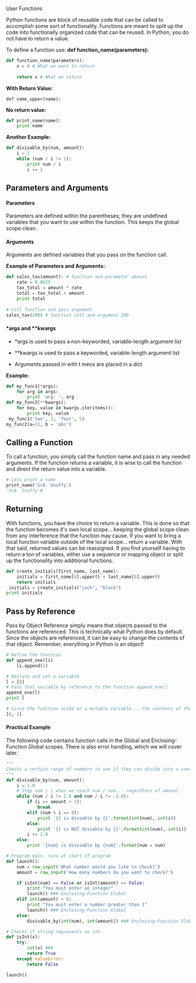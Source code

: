 User Functions

Python functions are block of reusable code that can be called to accomplish some sort of functionality. Functions are meant to split up the code into functionally organized code that can be reused. In Python, you do not have to return a value.

To define a function use: **def function\_name\(parameters\):**

```py
def function_name(parameters):​
    x = 0​ # What we want to return
​
    return x # What we return
```

**With Return Value:**

```
def name_upper(name):
```

**No return value:**

```py
def print_name(name):
    print name
```

**Another Example:**

```py
def divisable_by(num, amount):
    i = 1
    while (num / i != 1):
        print num / i
        i += 1
```

## 

## Parameters and Arguments

#### Parameters

Parameters are defined within the parentheses; they are undefined variables that you want to use within the function. This keeps the global scope clean.

#### Arguments

Arguments are defined variables that you pass on the function call.

**Example of Parameters and Arguments:**

```py
def sales_tax(amount):​ # function and parameter amount
    rate = 0.0625​
    tax_total = amount * rate​
    total = tax_total + amount​
    print total​
​
# Call function and pass argument
sales_tax(200)​ # function call and argument 200
```

#### \*args and \*\*kwargs

* \*args is used to pass a non-keyworded, variable-length argument list

* \*\*kwargs is used to pass a keyworded, variable-length argument list

* Arguments passed in with t meos are placed in a dict

**Example:**

```py
def my_func1(*args):
    for arg in args:
        print 'arg: ', arg
def my_func2(**kwargs):
    for key, value in kwargs.iteritems():
        print key, value
 my_func1('two', 3, 'four', 5)
my_func2(a=12, b = 'abc')
```

## 

## Calling a Function

To call a function, you simply call the function name and pass in any needed arguments. If the function returns a variable, it is wise to call the function and direct the return value into a variable.

```py
# Lets print a name
print_name('SrA. Snuffy')
'SrA. Snuffy'#
```

## 

## Returning

With functions, you have the choice to return a variable. This is done so that the function becomes it's own local scope... keeping the global scope clean from any interference that the function may cause. If you want to bring a local function variable outside of the local scope... return a variable. With that said, returned values can be reassigned. If you find yourself having to return a ton of variables, either use a sequence or mapping object or split up the functionality into additional functions.

```py
def create_initials(first_name, last_name):
    initials = first_name[0].upper() + last_name[0].upper()
    return initials
 initials = create_initials("jack", "black")
print initials
```

## 

## Pass by Reference

Pass by Object Reference simply means that objects passed to the functions are referenced. This is technically what Python does by default. Since the objects are referenced, it can be easy to change the contents of that object. Remember, everything in Python is an object!

```py
# Define the function
def append_one(li)
    li.append(1)

# Declare and set a variable
l = [0]
# Pass that variable by reference to the function append_one()
append_one(l)
print l 

# Since the function acted on a mutable variable... the contents of the object were changed.
[0, 1]
```

#### 

#### Practical Example

The following code contains function calls in the Global and Enclosing-Function Global scopes. There is also error handling, which we will cover later.

```py
"""
Checks a certain range of numbers to see if they can divide into a user specified num
"""
def divisable_by(num, amount):
    i = 1.0
    # Stop num / i when we reach num / num... regardless of amount
    while (num / i != 1.0 and num / i != -1.0):
        if (i == amount + 1):
            break
        elif (num % i == 0):
            print '{} is divsable by {}'.format(int(num), int(i))
        else:
            print '{} is NOT divsable by {}'.format(int(num), int(i))
        i += 1.0
    else:
        print '{num} is divisable by {num}'.format(num = num)

# Program main, runs at start of program
def launch():
    num = raw_input('What number would you like to check?')
    amount = raw_input('How many numbers do you want to check?')

    if isInt(num) == False or isInt(amount) == False:
        print "You must enter an integer"
        launch() ### Enclosing-Function Global
    elif int(amount) < 0:
        print "You must enter a number greater than 1"
        launch() ### Enclosing-Function Global
    else:
        divisable_by(int(num), int(amount)) ### Enclosing-Function Global

# Checks if string represents an int
def isInt(x):
    try:
        int(x) ### 
        return True
    except ValueError:
        return False

launch()
```

#### 



